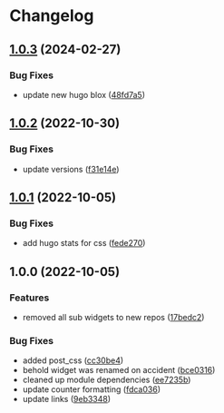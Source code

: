# Changelog

## [1.0.3](https://github.com/ShoGinn/wowchemy-blocks/compare/v1.0.2...v1.0.3) (2024-02-27)


### Bug Fixes

* update new hugo blox ([48fd7a5](https://github.com/ShoGinn/wowchemy-blocks/commit/48fd7a540aa5b334e976985b5e03ebc638decb3f))

## [1.0.2](https://github.com/ShoGinn/wowchemy-blocks/compare/v1.0.1...v1.0.2) (2022-10-30)


### Bug Fixes

* update versions ([f31e14e](https://github.com/ShoGinn/wowchemy-blocks/commit/f31e14e263423b91f5dd125fc132d6d7d82fa09f))

## [1.0.1](https://github.com/ShoGinn/wowchemy-blocks/compare/v1.0.0...v1.0.1) (2022-10-05)


### Bug Fixes

* add hugo stats for css ([fede270](https://github.com/ShoGinn/wowchemy-blocks/commit/fede2702b578abd6e4b2edaf3efd7c0d356d4f51))

## 1.0.0 (2022-10-05)


### Features

* removed all sub widgets to new repos ([17bedc2](https://github.com/ShoGinn/wowchemy-blocks/commit/17bedc285aca5f68d034e89f0fa478195c2552e4))


### Bug Fixes

* added post_css ([cc30be4](https://github.com/ShoGinn/wowchemy-blocks/commit/cc30be47480cd68be60cbba53486fb327946c311))
* behold widget was renamed on accident ([bce0316](https://github.com/ShoGinn/wowchemy-blocks/commit/bce0316027b5f4ac874e2aef7f91c53b47fcb3c4))
* cleaned up module dependencies ([ee7235b](https://github.com/ShoGinn/wowchemy-blocks/commit/ee7235bf76f185ba58e40527f4bca6a05dc2adf5))
* update counter formatting ([fdca036](https://github.com/ShoGinn/wowchemy-blocks/commit/fdca0367cde0a1c56719c7764504b74a8d6f209c))
* update links ([9eb3348](https://github.com/ShoGinn/wowchemy-blocks/commit/9eb33481f75feb3c9d598db8ea330f55f3dcac16))
